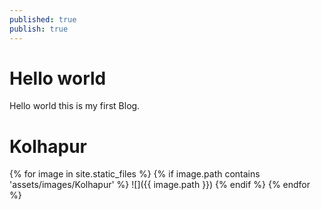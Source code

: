 ```yaml
---
published: true
publish: true
---
```

# Hello world  

 Hello world this is my first Blog.
 
# Kolhapur	
	

{% for image in site.static_files %}
  {% if image.path contains 'assets/images/Kolhapur' %}
![]({{ image.path }})
 {% endif %}
{% endfor %}
    
